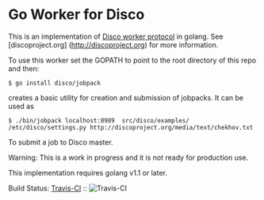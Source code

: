 Go Worker for Disco
===================

This is an implementation of [Disco worker protocol](http://disco.readthedocs.org/en/latest/howto/worker.html) in golang.
See [discoproject.org] (http://discoproject.org) for more information.

To use this worker set the GOPATH to point to the root directory of this repo and then:

```
$ go install disco/jobpack
```

creates a basic utility for creation and submission of jobpacks.  It can be used as

```
$ ./bin/jobpack localhost:8989  src/disco/examples/ /etc/disco/settings.py http://discoproject.org/media/text/chekhov.txt
```

To submit a job to Disco master.

Warning: This is a work in progress and it is not ready for production use.

This implementation requires golang v1.1 or later.

Build Status: [Travis-CI](http://travis-ci.org/pooya/goworker) :: ![Travis-CI](https://secure.travis-ci.org/pooya/goworker.png)
